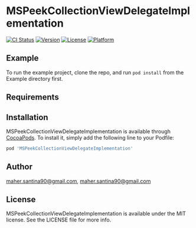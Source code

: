 # MSPeekCollectionViewDelegateImplementation

[![CI Status](https://img.shields.io/travis/maher.santina90@gmail.com/MSPeekCollectionViewDelegateImplementation.svg?style=flat)](https://travis-ci.org/maher.santina90@gmail.com/MSPeekCollectionViewDelegateImplementation)
[![Version](https://img.shields.io/cocoapods/v/MSPeekCollectionViewDelegateImplementation.svg?style=flat)](https://cocoapods.org/pods/MSPeekCollectionViewDelegateImplementation)
[![License](https://img.shields.io/cocoapods/l/MSPeekCollectionViewDelegateImplementation.svg?style=flat)](https://cocoapods.org/pods/MSPeekCollectionViewDelegateImplementation)
[![Platform](https://img.shields.io/cocoapods/p/MSPeekCollectionViewDelegateImplementation.svg?style=flat)](https://cocoapods.org/pods/MSPeekCollectionViewDelegateImplementation)

## Example

To run the example project, clone the repo, and run `pod install` from the Example directory first.

## Requirements

## Installation

MSPeekCollectionViewDelegateImplementation is available through [CocoaPods](https://cocoapods.org). To install
it, simply add the following line to your Podfile:

```ruby
pod 'MSPeekCollectionViewDelegateImplementation'
```

## Author

maher.santina90@gmail.com, maher.santina90@gmail.com

## License

MSPeekCollectionViewDelegateImplementation is available under the MIT license. See the LICENSE file for more info.
